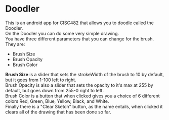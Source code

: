 # Doodler
This is an android app for CISC482 that allows you to doodle called the Doodler.\
On the Doodler you can do some very simple drawing.\
You have three different parameters that you can change for the brush.\
They are:
- Brush Size
- Brush Opacity
- Brush Color

**Brush Size** is a slider that sets the strokeWidth of the brush to 10 by default, but it goes from 1-100 left to right.\
Brush Opacity is also a slider that sets the opacity to it's max at 255 by default, but goes down from 255-0 right to left.\
Brush Color is a button that when clicked gives you a choice of 6 different colors Red, Green, Blue, Yellow, Black, and White.\
Finally there is a "Clear Sketch" button, as the name entails, when clicked it clears all of the drawing that has been done so far.
